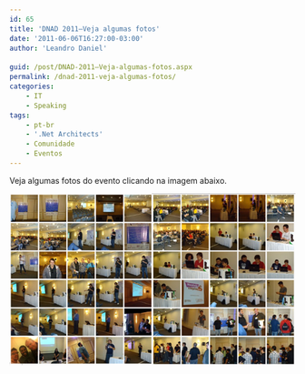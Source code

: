 ```yaml
---
id: 65
title: 'DNAD 2011–Veja algumas fotos'
date: '2011-06-06T16:27:00-03:00'
author: 'Leandro Daniel'

guid: /post/DNAD-2011–Veja-algumas-fotos.aspx
permalink: /dnad-2011-veja-algumas-fotos/
categories:
    - IT
    - Speaking
tags:
    - pt-br
    - '.Net Architects'
    - Comunidade
    - Eventos
---
```


Veja algumas fotos do evento clicando na imagem abaixo.

[![Fotos DNAD11](/assets/pics/Fotos%20DNAD11.png "Fotos DNAD11")](http://cid-682bb4abc622d264.skydrive.live.com/redir.aspx?page=play&resid=682BB4ABC622D264!461)

